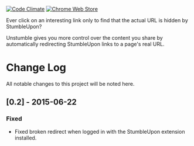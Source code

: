 [![Code Climate](https://codeclimate.com/github/zachflower/unstumble-chrome-extension/badges/gpa.svg)](https://codeclimate.com/github/zachflower/unstumble-chrome-extension) [![Chrome Web Store](https://img.shields.io/chrome-web-store/d/pmifhkljbaaaiobphihehgipahcmdgdh.svg)](https://chrome.google.com/webstore/detail/unstumble/pmifhkljbaaaiobphihehgipahcmdgdh?hl=en-US&gl=US)

Ever click on an interesting link only to find that the actual URL is hidden by StumbleUpon?

Unstumble gives you more control over the content you share by automatically redirecting StumbleUpon links to a page's real URL.

# Change Log
All notable changes to this project will be noted here.

## [0.2] - 2015-06-22
### Fixed
- Fixed broken redirect when logged in with the StumbleUpon extension installed.
